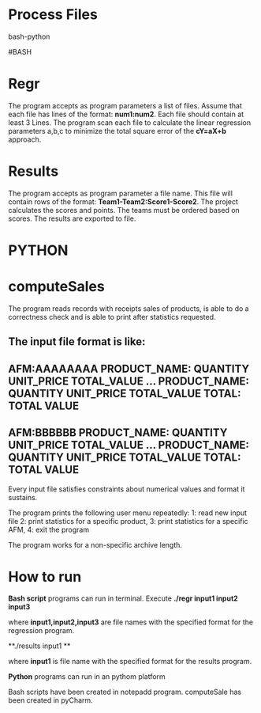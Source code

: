 # Process Files
  bash-python

#BASH
# Regr
The program accepts as program parameters a list of files. Assume that each file has lines of the format:
**num1:num2**. Each file should contain at least 3
Lines. The program scan each file to calculate the linear regression parameters a,b,c to minimize the total square error of the **cY=aX+b** approach. 

# Results
The program accepts as program parameter a file name. This file will contain rows of the format: **Team1-Team2:Score1-Score2**.
The project calculates the scores and points. The teams must be 
ordered based on scores. The results are exported to file.

# PYTHON
# computeSales
The program reads records with receipts sales of products, is able to do a correctness check and is able to print after statistics requested.

The input file format is like:
-------------------
AFM:AAAAAAAA
PRODUCT_NAME: QUANTITY UNIT_PRICE TOTAL_VALUE
...
PRODUCT_NAME: QUANTITY UNIT_PRICE TOTAL_VALUE
TOTAL: TOTAL VALUE
--------------------
AFM:BBBBBB
PRODUCT_NAME: QUANTITY UNIT_PRICE TOTAL_VALUE
...
PRODUCT_NAME: QUANTITY UNIT_PRICE TOTAL_VALUE
TOTAL: TOTAL VALUE
--------------------

Every input file satisfies constraints about numerical values and format it sustains.

The program prints the following user menu repeatedly:
1: read new input file 
2: print statistics for a specific product, 
3: print statistics for a specific AFM, 
4: exit the program

The program works for a non-specific archive length.

# How to run
**Bash script** programs can run in terminal. Execute
**./regr input1 input2 input3**

where **input1,input2,input3** are file names with the specified format for the regression program.

**./results input1 **

where **input1** is file name with the specified format for the results program.


**Python** programs can run in an pythom platform

Bash scripts have been created in notepadd program.
computeSale has been created in pyCharm.


